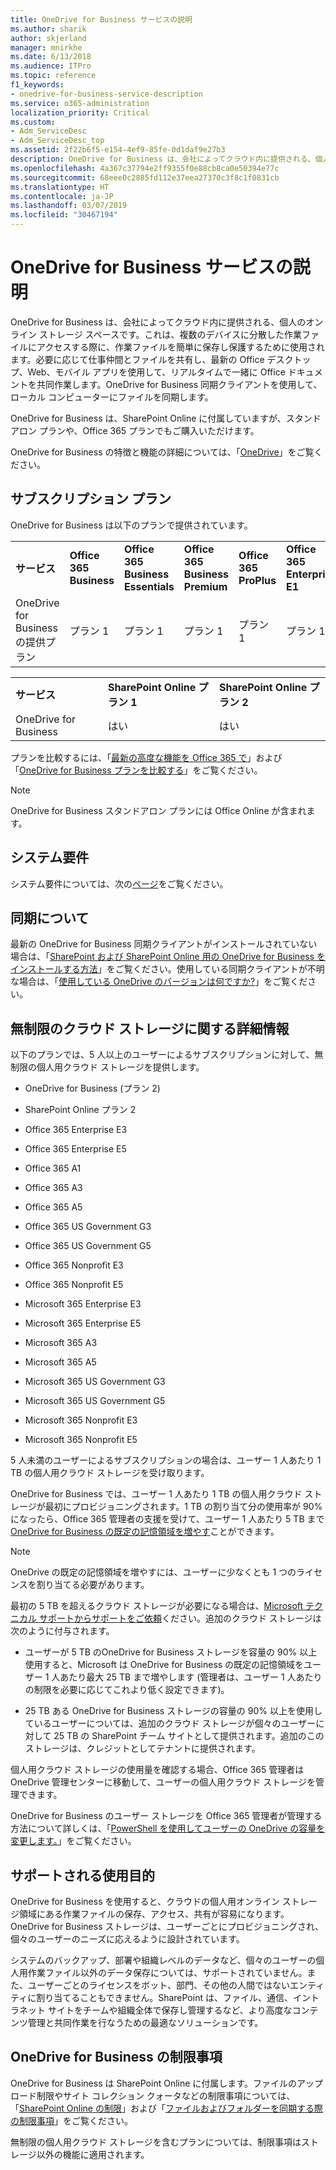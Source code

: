 ```yaml
---
title: OneDrive for Business サービスの説明
ms.author: sharik
author: skjerland
manager: mnirkhe
ms.date: 6/13/2018
ms.audience: ITPro
ms.topic: reference
f1_keywords:
- onedrive-for-business-service-description
ms.service: o365-administration
localization_priority: Critical
ms.custom:
- Adm_ServiceDesc
- Adm_ServiceDesc_top
ms.assetid: 2f22b6f5-e154-4ef9-85fe-0d1daf9e27b3
description: OneDrive for Business は、会社によってクラウド内に提供される、個人のオンライン ストレージ スペースです。これは、複数のデバイスに分散した作業ファイルにアクセスする際に、作業ファイルを簡単に保存し保護するために使用されます。必要に応じて仕事仲間とファイルを共有し、最新の Office デスクトップ、Web、モバイル アプリを使用して、リアルタイムで一緒に Office ドキュメントを共同作業します。OneDrive for Business 同期クライアントを使用して、ローカル コンピューターにファイルを同期します。
ms.openlocfilehash: 4a367c37794e2ff9355f0e88cb8ca0e50394e77c
ms.sourcegitcommit: 68eee0c2885fd112e37eea27370c3f8c1f0831cb
ms.translationtype: HT
ms.contentlocale: ja-JP
ms.lasthandoff: 03/07/2019
ms.locfileid: "30467194"
---
```

# <a name="onedrive-for-business-service-description"></a>OneDrive for Business サービスの説明

OneDrive for Business は、会社によってクラウド内に提供される、個人のオンライン ストレージ スペースです。これは、複数のデバイスに分散した作業ファイルにアクセスする際に、作業ファイルを簡単に保存し保護するために使用されます。必要に応じて仕事仲間とファイルを共有し、最新の Office デスクトップ、Web、モバイル アプリを使用して、リアルタイムで一緒に Office ドキュメントを共同作業します。OneDrive for Business 同期クライアントを使用して、ローカル コンピューターにファイルを同期します。
  
OneDrive for Business は、SharePoint Online に付属していますが、スタンドアロン プランや、Office 365 プランでもご購入いただけます。 
  
OneDrive for Business の特徴と機能の詳細については、「[OneDrive](https://go.microsoft.com/fwlink/?linkid=850345)」をご覧ください。
  
## <a name="subscription-plans"></a>サブスクリプション プラン

OneDrive for Business は以下のプランで提供されています。
  
||||||||||
|:-----|:-----|:-----|:-----|:-----|:-----|:-----|:-----|:-----|
|**サービス** <br/> |**Office 365 Business** <br/> |**Office 365 Business Essentials** <br/> |**Office 365 Business Premium** <br/> |**Office 365 ProPlus** <br/> |**Office 365 Enterprise E1** <br/> |**Office 365 Enterprise E3** <br/> |**Office 365 Enterprise E5** <br/> |**Office 365 Enterprise F1** <br/> |
|OneDrive for Business の提供プラン  <br/> |プラン 1  <br/> |プラン 1  <br/> |プラン 1  <br/> |プラン 1  <br/> |プラン 1  <br/> |プラン 2  <br/> |プラン 2  <br/> |プラン F (旧称プラン K)  <br/> |
   
||||
|:-----|:-----|:-----|
|**サービス** <br/> |**SharePoint Online プラン 1** <br/> |**SharePoint Online プラン 2** <br/> |
|OneDrive for Business  <br/> |はい  <br/> |はい  <br/> |
   
プランを比較するには、「[最新の高度な機能を Office 365 で](https://go.microsoft.com/fwlink/?linkid=799177)」および「[OneDrive for Business プランを比較する](https://products.office.com/ja-JP/onedrive-for-business/compare-onedrive-for-business-plans)」をご覧ください。 
  
> [!NOTE]
> OneDrive for Business スタンドアロン プランには Office Online が含まれます。 
  
## <a name="system-requirements"></a>システム要件

システム要件については、次の[ページ](https://go.microsoft.com/fwlink/?linkid=837584)をご覧ください。
  
## <a name="about-sync"></a>同期について

最新の OneDrive for Business 同期クライアントがインストールされていない場合は、「[SharePoint および SharePoint Online 用の OneDrive for Business をインストールする方法](https://support.microsoft.com/ja-JP/help/2903984/how-to-install-onedrive-for-business-for-sharepoint-and-sharepoint-onl)」をご覧ください。使用している同期クライアントが不明な場合は、「[使用している OneDrive のバージョンは何ですか?](https://go.microsoft.com/fwlink/?linkid=846624)」をご覧ください。
  
## <a name="unlimited-cloud-storage-details"></a>無制限のクラウド ストレージに関する詳細情報

以下のプランでは、5 人以上のユーザーによるサブスクリプションに対して、無制限の個人用クラウド ストレージを提供します。
  
- OneDrive for Business (プラン 2)
    
- SharePoint Online プラン 2
    
- Office 365 Enterprise E3
    
- Office 365 Enterprise E5
    
- Office 365 A1
    
- Office 365 A3
    
- Office 365 A5
    
- Office 365 US Government G3
    
- Office 365 US Government G5
    
- Office 365 Nonprofit E3
    
- Office 365 Nonprofit E5
    
- Microsoft 365 Enterprise E3
    
- Microsoft 365 Enterprise E5
    
- Microsoft 365 A3
    
- Microsoft 365 A5
    
- Microsoft 365 US Government G3
    
- Microsoft 365 US Government G5
    
- Microsoft 365 Nonprofit E3
    
- Microsoft 365 Nonprofit E5
    
5 人未満のユーザーによるサブスクリプションの場合は、ユーザー 1 人あたり 1 TB の個人用クラウド ストレージを受け取ります。 
  
OneDrive for Business では、ユーザー 1 人あたり 1 TB の個人用クラウド ストレージが最初にプロビジョニングされます。1 TB の割り当て分の使用率が 90% になったら、Office 365 管理者の支援を受けて、ユーザー 1 人あたり 5 TB まで [OneDrive for Business の既定の記憶領域を増やす](https://go.microsoft.com/fwlink/?linkid=838024)ことができます。 
  
> [!NOTE]
> OneDrive の既定の記憶領域を増やすには、ユーザーに少なくとも 1 つのライセンスを割り当てる必要があります。 
  
最初の 5 TB を超えるクラウド ストレージが必要になる場合は、[Microsoft テクニカル サポートからサポートをご依頼](https://go.microsoft.com/fwlink/?linkid=869559)ください。追加のクラウド ストレージは次のように付与されます。 
  
- ユーザーが 5 TB のOneDrive for Business ストレージを容量の 90% 以上使用すると、Microsoft は OneDrive for Business の既定の記憶領域をユーザー 1 人あたり最大 25 TB まで増やします (管理者は、ユーザー 1 人あたりの制限を必要に応じてこれより低く設定できます)。 
    
- 25 TB ある OneDrive for Business ストレージの容量の 90% 以上を使用しているユーザーについては、追加のクラウド ストレージが個々のユーザーに対して 25 TB の SharePoint チーム サイトとして提供されます。追加のこのストレージは、クレジットとしてテナントに提供されます。
    
個人用クラウド ストレージの使用量を確認する場合、Office 365 管理者は OneDrive 管理センターに移動して、ユーザーの個人用クラウド ストレージを管理できます。 
  
OneDrive for Business のユーザー ストレージを Office 365 管理者が管理する方法について詳しくは、「[PowerShell を使用してユーザーの OneDrive の容量を変更します。](https://go.microsoft.com/fwlink/?linkid=866402)」をご覧ください。 
  
## <a name="supported-uses"></a>サポートされる使用目的

OneDrive for Business を使用すると、クラウドの個人用オンライン ストレージ領域にある作業ファイルの保存、アクセス、共有が容易になります。OneDrive for Business ストレージは、ユーザーごとにプロビジョニングされ、個々のユーザーのニーズに応えるように設計されています。
  
システムのバックアップ、部署や組織レベルのデータなど、個々のユーザーの個人用作業ファイル以外のデータ保存については、サポートされていません。また、ユーザーごとのライセンスをボット、部門、その他の人間ではないエンティティに割り当てることもできません。SharePoint は、ファイル、通信、イントラネット サイトをチームや組織全体で保存し管理するなど、より高度なコンテンツ管理と共同作業を行なうための最適なソリューションです。
  
## <a name="onedrive-for-business-limitations"></a>OneDrive for Business の制限事項

OneDrive for Business は SharePoint Online に付属します。ファイルのアップロード制限やサイト コレクション クォータなどの制限事項については、「[SharePoint Online の制限](https://go.microsoft.com/fwlink/?linkid=829156)」および「[ファイルおよびフォルダーを同期する際の制限事項](https://support.microsoft.com/ja-JP/help/3125202/restrictions-and-limitations-when-you-sync-files-and-folders)」をご覧ください。
  
無制限の個人用クラウド ストレージを含むプランについては、制限事項はストレージ以外の機能に適用されます。 
  

